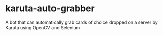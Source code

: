 # karuta-auto-grabber
A bot that can automatically grab cards of choice dropped on a server by Karuta using OpenCV and Selenium

